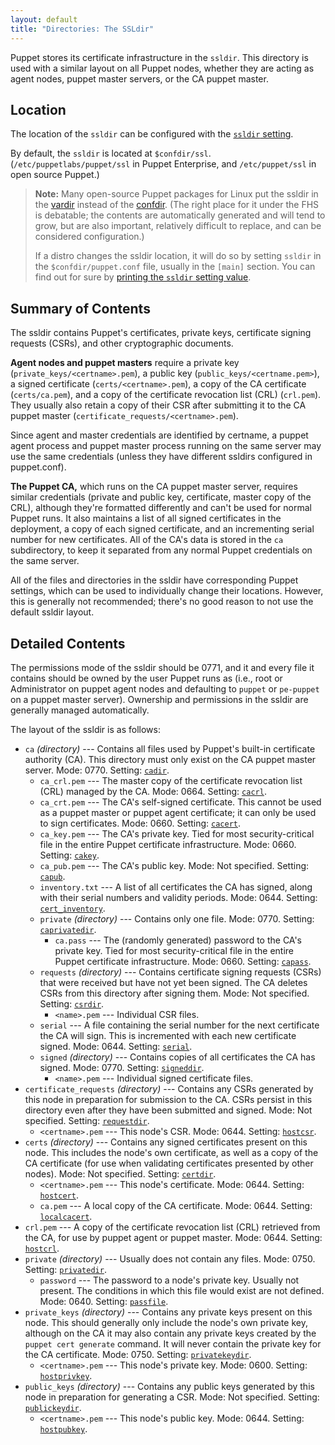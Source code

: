 ```yaml
---
layout: default
title: "Directories: The SSLdir"
---
```



[ssldir]: /references/3.stable/configuration.html#ssldir
[cadir]: /references/3.stable/configuration.html#cadir
[cacrl]: /references/3.stable/configuration.html#cacrl
[cacert]: /references/3.stable/configuration.html#cacert
[cakey]: /references/3.stable/configuration.html#cakey
[capub]: /references/3.stable/configuration.html#capub
[cert_inventory]: /references/3.stable/configuration.html#certinventory
[caprivatedir]: /references/3.stable/configuration.html#caprivatedir
[capass]: /references/3.stable/configuration.html#capass
[csrdir]: /references/3.stable/configuration.html#csrdir
[serial]: /references/3.stable/configuration.html#serial
[signeddir]: /references/3.stable/configuration.html#signeddir
[requestdir]: /references/3.stable/configuration.html#requestdir
[hostcsr]: /references/3.stable/configuration.html#hostcsr
[certdir]: /references/3.stable/configuration.html#certdir
[hostcert]: /references/3.stable/configuration.html#hostcert
[localcacert]: /references/3.stable/configuration.html#localcacert
[hostcrl]: /references/3.stable/configuration.html#hostcrl
[privatedir]: /references/3.stable/configuration.html#privatedir
[passfile]: /references/3.stable/configuration.html#passfile
[privatekeydir]: /references/3.stable/configuration.html#privatekeydir
[hostprivkey]: /references/3.stable/configuration.html#hostprivkey
[publickeydir]: /references/3.stable/configuration.html#publickeydir
[hostpubkey]: /references/3.stable/configuration.html#hostpubkey
[vardir]: ./dirs_vardir.html
[confdir]: ./dirs_confdir.html
[print_settings]: TODO


Puppet stores its certificate infrastructure in the `ssldir`. This directory is used with a similar layout on all Puppet nodes, whether they are acting as agent nodes, puppet master servers, or the CA puppet master.


## Location

The location of the `ssldir` can be configured with the [`ssldir` setting][ssldir].

By default, the `ssldir` is located at `$confdir/ssl`. (`/etc/puppetlabs/puppet/ssl` in Puppet Enterprise, and `/etc/puppet/ssl` in open source Puppet.)

> **Note:** Many open-source Puppet packages for Linux put the ssldir in the [vardir][] instead of the [confdir][]. (The right place for it under the FHS is debatable; the contents are automatically generated and will tend to grow, but are also important, relatively difficult to replace, and can be considered configuration.)
>
> If a distro changes the ssldir location, it will do so by setting `ssldir` in the `$confdir/puppet.conf` file, usually in the `[main]` section. You can find out for sure by [printing the `ssldir` setting value][print_settings].

## Summary of Contents

The ssldir contains Puppet's certificates, private keys, certificate signing requests (CSRs), and other cryptographic documents.

**Agent nodes and puppet masters** require a private key (`private_keys/<certname>.pem`), a public key (`public_keys/<certname.pem>`), a signed certificate (`certs/<certname>.pem`), a copy of the CA certificate (`certs/ca.pem`), and a copy of the certificate revocation list (CRL) (`crl.pem`). They usually also retain a copy of their CSR after submitting it to the CA puppet master (`certificate_requests/<certname>.pem`).

Since agent and master credentials are identified by certname, a puppet agent process and puppet master process running on the same server may use the same credentials (unless they have different ssldirs configured in puppet.conf).

**The Puppet CA,** which runs on the CA puppet master server, requires similar credentials (private and public key, certificate, master copy of the CRL), although they're formatted differently and can't be used for normal Puppet runs. It also maintains a list of all signed certificates in the deployment, a copy of each signed certificate, and an incrementing serial number for new certificates. All of the CA's data is stored in the `ca` subdirectory, to keep it separated from any normal Puppet credentials on the same server.

All of the files and directories in the ssldir have corresponding Puppet settings, which can be used to individually change their locations. However, this is generally not recommended; there's no good reason to not use the default ssldir layout.


## Detailed Contents

The permissions mode of the ssldir should be 0771, and it and every file it contains should be owned by the user Puppet runs as (i.e., root or Administrator on puppet agent nodes and defaulting to `puppet` or `pe-puppet` on a puppet master server). Ownership and permissions in the ssldir are generally managed automatically.

The layout of the ssldir is as follows:

* `ca` _(directory)_ --- Contains all files used by Puppet's built-in certificate authority (CA). This directory must only exist on the CA puppet master server. Mode: 0770. Setting: [`cadir`][cadir].
    * `ca_crl.pem` --- The master copy of the certificate revocation list (CRL) managed by the CA. Mode: 0664. Setting: [`cacrl`][cacrl].
    * `ca_crt.pem` --- The CA's self-signed certificate. This cannot be used as a puppet master or puppet agent certificate; it can only be used to sign certificates. Mode: 0660. Setting: [`cacert`][cacert].
    * `ca_key.pem` --- The CA's private key. Tied for most security-critical file in the entire Puppet certificate infrastructure. Mode: 0660. Setting: [`cakey`][cakey].
    * `ca_pub.pem` --- The CA's public key. Mode: Not specified. Setting: [`capub`][capub].
    * `inventory.txt` --- A list of all certificates the CA has signed, along with their serial numbers and validity periods. Mode: 0644. Setting: [`cert_inventory`][cert_inventory].
    * `private` _(directory)_ --- Contains only one file. Mode: 0770. Setting: [`caprivatedir`][caprivatedir].
        * `ca.pass` --- The (randomly generated) password to the CA's private key. Tied for most security-critical file in the entire Puppet certificate infrastructure. Mode: 0660. Setting: [`capass`][capass].
    * `requests` _(directory)_ --- Contains certificate signing requests (CSRs) that were received but have not yet been signed. The CA deletes CSRs from this directory after signing them. Mode: Not specified. Setting: [`csrdir`][csrdir].
        * `<name>.pem` --- Individual CSR files.
    * `serial` --- A file containing the serial number for the next certificate the CA will sign. This is incremented with each new certificate signed. Mode: 0644. Setting: [`serial`][serial].
    * `signed` _(directory)_ --- Contains copies of all certificates the CA has signed. Mode: 0770. Setting: [`signeddir`][signeddir].
        * `<name>.pem` --- Individual signed certificate files.
* `certificate_requests` _(directory)_ --- Contains any CSRs generated by this node in preparation for submission to the CA. CSRs persist in this directory even after they have been submitted and signed. Mode: Not specified. Setting: [`requestdir`][requestdir].
    * `<certname>.pem` --- This node's CSR. Mode: 0644. Setting: [`hostcsr`][hostcsr].
* `certs` _(directory)_ --- Contains any signed certificates present on this node. This includes the node's own certificate, as well as a copy of the CA certificate (for use when validating certificates presented by other nodes). Mode: Not specified. Setting: [`certdir`][certdir].
    * `<certname>.pem` --- This node's certificate. Mode: 0644. Setting: [`hostcert`][hostcert].
    * `ca.pem` --- A local copy of the CA certificate. Mode: 0644. Setting: [`localcacert`][localcacert].
* `crl.pem` --- A copy of the certificate revocation list (CRL) retrieved from the CA, for use by puppet agent or puppet master. Mode: 0644. Setting: [`hostcrl`][hostcrl].
* `private` _(directory)_ --- Usually does not contain any files. Mode: 0750. Setting: [`privatedir`][privatedir].
    * `password` --- The password to a node's private key. Usually not present. The conditions in which this file would exist are not defined. Mode: 0640. Setting: [`passfile`][passfile].
* `private_keys` _(directory)_ --- Contains any private keys present on this node. This should generally only include the node's own private key, although on the CA it may also contain any private keys created by the `puppet cert generate` command. It will never contain the private key for the CA certificate. Mode: 0750. Setting: [`privatekeydir`][privatekeydir].
    * `<certname>.pem` --- This node's private key. Mode: 0600. Setting: [`hostprivkey`][hostprivkey].
* `public_keys` _(directory)_ --- Contains any public keys generated by this node in preparation for generating a CSR. Mode: Not specified. Setting: [`publickeydir`][publickeydir].
    * `<certname>.pem` --- This node's public key. Mode: 0644. Setting: [`hostpubkey`][hostpubkey].

